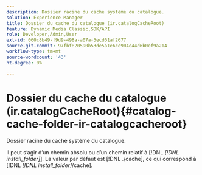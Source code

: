 ```yaml
---
description: Dossier racine du cache système du catalogue.
solution: Experience Manager
title: Dossier du cache du catalogue (ir.catalogCacheRoot)
feature: Dynamic Media Classic,SDK/API
role: Developer,Admin,User
exl-id: 060c8b49-f9d9-498a-a07a-5ecd61af2677
source-git-commit: 97fbf820590b53de5a1e6ce904e44d6b0ef9a214
workflow-type: tm+mt
source-wordcount: '43'
ht-degree: 0%

---
```


# Dossier du cache du catalogue (ir.catalogCacheRoot){#catalog-cache-folder-ir-catalogcacheroot}

Dossier racine du cache système du catalogue.

Il peut s’agir d’un chemin absolu ou d’un chemin relatif à [!DNL *[!DNL install_folder]*]. La valeur par défaut est [!DNL ./cache], ce qui correspond à [!DNL *[!DNL install_folder]*/cache].

